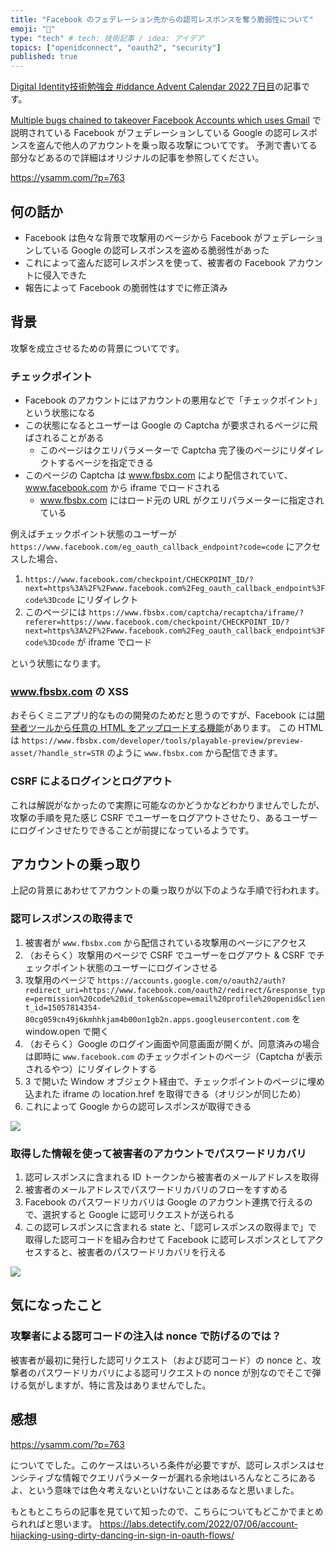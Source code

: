 ```yaml
---
title: "Facebook のフェデレーション先からの認可レスポンスを奪う脆弱性について"
emoji: "💋"
type: "tech" # tech: 技術記事 / idea: アイデア
topics: ["openidconnect", "oauth2", "security"]
published: true
---
```


[Digital Identity技術勉強会 #iddance Advent Calendar 2022 7日目](https://qiita.com/advent-calendar/2022/iddance)の記事です。

[Multiple bugs chained to takeover Facebook Accounts which uses Gmail](https://ysamm.com/?p=763) で説明されている Facebook がフェデレーションしている Google の認可レスポンスを盗んで他人のアカウントを乗っ取る攻撃についてです。
予測で書いてる部分などあるので詳細はオリジナルの記事を参照してください。

https://ysamm.com/?p=763

## 何の話か

* Facebook は色々な背景で攻撃用のページから Facebook がフェデレーションしている Google の認可レスポンスを盗める脆弱性があった
* これによって盗んだ認可レスポンスを使って、被害者の Facebook アカウントに侵入できた
* 報告によって Facebook の脆弱性はすでに修正済み

## 背景

攻撃を成立させるための背景についてです。

### チェックポイント

* Facebook のアカウントにはアカウントの悪用などで「チェックポイント」という状態になる
* この状態になるとユーザーは Google の Captcha が要求されるページに飛ばされることがある
    * このページはクエリパラメーターで Captcha 完了後のページにリダイレクトするページを指定できる
* このページの Captcha は www.fbsbx.com により配信されていて、www.facebook.com から iframe でロードされる
    * www.fbsbx.com にはロード元の URL がクエリパラメーターに指定されている

例えばチェックポイント状態のユーザーが `https://www.facebook.com/eg_oauth_callback_endpoint?code=code` にアクセスした場合、

1. `https://www.facebook.com/checkpoint/CHECKPOINT_ID/?next=https%3A%2F%2Fwww.facebook.com%2Feg_oauth_callback_endpoint%3Fcode%3Dcode` にリダイレクト
2. このページには `https://www.fbsbx.com/captcha/recaptcha/iframe/?referer=https://www.facebook.com/checkpoint/CHECKPOINT_ID/?next=https%3A%2F%2Fwww.facebook.com%2Feg_oauth_callback_endpoint%3Fcode%3Dcode` が iframe でロード

という状態になります。

### www.fbsbx.com の XSS

おそらくミニアプリ的なものの開発のためだと思うのですが、Facebook には[開発者ツールから任意の HTML をアップロードする機能](https://developers.facebook.com/blog/post/2019/08/22/introducing-playable-preview-tool-to-validate-playable-assets/?locale=ja_JP)があります。
この HTML は `https://www.fbsbx.com/developer/tools/playable-preview/preview-asset/?handle_str=STR` のように `www.fbsbx.com` から配信できます。

### CSRF によるログインとログアウト


これは解説がなかったので実際に可能なのかどうかなどわかりませんでしたが、攻撃の手順を見た感じ CSRF でユーザーをログアウトさせたり、あるユーザーにログインさせたりできることが前提になっているようです。

## アカウントの乗っ取り

上記の背景にあわせてアカウントの乗っ取りが以下のような手順で行われます。

### 認可レスポンスの取得まで

1. 被害者が `www.fbsbx.com` から配信されている攻撃用のページにアクセス
2. （おそらく）攻撃用のページで CSRF でユーザーをログアウト & CSRF でチェックポイント状態のユーザーにログインさせる
3. 攻撃用のページで `https://accounts.google.com/o/oauth2/auth?redirect_uri=https://www.facebook.com/oauth2/redirect/&response_type=permission%20code%20id_token&scope=email%20profile%20openid&client_id=15057814354-80cg059cn49j6kmhhkjam4b00on1gb2n.apps.googleusercontent.com` を window.open で開く
4. （おそらく）Google のログイン画面や同意画面が開くが、同意済みの場合は即時に `www.facebook.com` のチェックポイントのページ（Captcha が表示されるやつ）にリダイレクトする
5. 3 で開いた Window オブジェクト経由で、チェックポイントのページに埋め込まれた iframe の location.href を取得できる（オリジンが同じため）
6. これによって Google からの認可レスポンスが取得できる

![](https://www.plantuml.com/plantuml/png/bL9FIm915B_FfnZs47LeFu2748AwroSOrrbTqXtPdMsxxip5Go6960GUYZ2p_qHY5FbX7ceVexSx8HeM9RWClD_x_NdlvKF90XbLAuH5KZ17UljCSYfyOe5kWxu2rGKriEZw1hNYEBRTGbWui1rHfP3SJLglawQUjdgWJq6_WHfQ9E0o2dpY2wHXJY32C4StTtUs47y9kfl11jct2VeMr0EeyrH4r-aA1Ps0GfW6TG-w0-e2z1EM9iCw9AE5zkJQj1kCHKWf454DJNf-KSIsg77V8XH_ypdI6Dj2b2gSvkX7_sZSG9b-AgPwe5vGAMin6MQ0cwpKGHbyBELqcSCBGknbWy6yh2QTCaj7D9iC9CCvxkpvvTXp0rRbT7MUPCruNwArP0qplOLDe0yJB4seZrCEVPRLHcP-FyVxvfFxHPB-_tG0_xHeraMdpuVJrYEU2Aq8XqbF-7Ovu2ucQ8uRxV7x2Vbr9tcqXqVy2G00)

### 取得した情報を使って被害者のアカウントでパスワードリカバリ

1. 認可レスポンスに含まれる ID トークンから被害者のメールアドレスを取得
2. 被害者のメールアドレスでパスワードリカバリのフローをすすめる
3. Facebook のパスワードリカバリは Google のアカウント連携で行えるので、選択すると Google に認可リクエストが送られる
4. この認可レスポンスに含まれる state と、「認可レスポンスの取得まで」で取得した認可コードを組み合わせて Facebook に認可レスポンスとしてアクセスすると、被害者のパスワードリカバリを行える

![](https://www.plantuml.com/plantuml/png/VP5FIiD05CRtFSLSm0kua2v4yHXZ32BM32GJrvtt5595Khke2r4nYrWRQHP1KH0zp4SqtiAP6aLG2bbyl3_VBz-RRgHbgEEzNaV6MabFx-nBxGiLTC1Zy2qe1ps8fHMn9Zr_KwbTiImsLWKu0J-3Id05SmmQrEcuVZc3iTyL-DfrkG1bu07u3lG4SmC-TO9BrtNrAQW03wteXBwEmx_OTQMsUxw5jiAw_5u3ZJxCuzlHfGFtJJCzgTDoNYz1apaiMHJbtmMOcR1tqOusQRAYdbLD_z1Msscgsl-dqVlz0SnhFKn0ASmvJFurqqRc2t1bnNUwG5bJwOKgYYpxnvao5uXoE-pmYm_LzOCj-s2V)

## 気になったこと

### 攻撃者による認可コードの注入は nonce で防げるのでは？

被害者が最初に発行した認可リクエスト（および認可コード）の nonce と、攻撃者のパスワードリカバリによる認可リクエストの nonce が別なのでそこで弾ける気がしますが、特に言及はありませんでした。

## 感想

https://ysamm.com/?p=763

についてでした。このケースはいろいろ条件が必要ですが、認可レスポンスはセンシティブな情報でクエリパラメーターが漏れる余地はいろんなところにあるよ、という意味では色々考えないといけないことはあるなと思いました。

もともとこちらの記事を見ていて知ったので、こちらについてもどこかでまとめられればと思います。
https://labs.detectify.com/2022/07/06/account-hijacking-using-dirty-dancing-in-sign-in-oauth-flows/